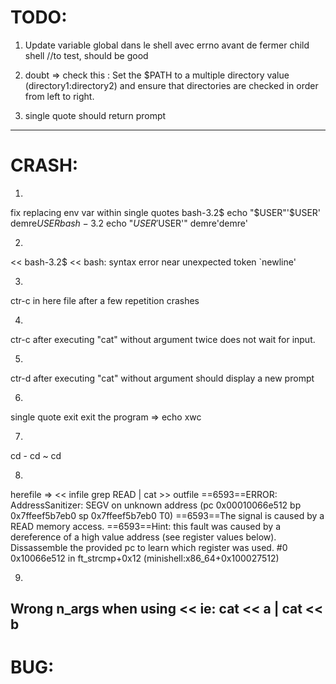 # TODO:
1) Update variable global dans le shell avec errno avant de fermer child shell //to test, should be good

2) doubt => check this : Set the $PATH to a multiple directory value (directory1:directory2) and ensure that directories are checked in order from left to right.

3) single quote should return prompt
--------

# CRASH:
1) 
fix replacing env var within single quotes
bash-3.2$ echo "$USER"'$USER'
demre$USER
bash-3.2$ echo "$USER'$USER'"
demre'demre'

2) 
<< 
bash-3.2$ <<
bash: syntax error near unexpected token `newline'

3) 
ctr-c in here file after a few repetition crashes

4) 
ctr-c after executing "cat" without argument twice does not wait for input.

5) 
ctr-d after executing "cat" without argument should display a new prompt

6) 
single quote exit exit the program => echo xwc

7) 
cd -
cd ~
cd <wrong-command>

8) 
herefile  => << infile grep READ | cat >> outfile 
==6593==ERROR: AddressSanitizer: SEGV on unknown address (pc 0x00010066e512 bp 0x7ffeef5b7eb0 sp 0x7ffeef5b7eb0 T0)
==6593==The signal is caused by a READ memory access.
==6593==Hint: this fault was caused by a dereference of a high value address (see register values below).  Dissassemble the provided pc to learn which register was used.
    #0 0x10066e512 in ft_strcmp+0x12 (minishell:x86_64+0x100027512)

9)  
Wrong n_args when using <<
ie: cat << a | cat << b
--------

# BUG:
